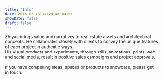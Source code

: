 ```yaml
---
title: "Info"
date: 2018-05-13T14:25:48-04:00
showDate: false
draft: false
---
```

Zhiyao brings value and narratives to real estate assets and architectural concepts.
He collaborates closely with clients to convey the unique features of each project in authentic ways.<br>
His visual products and experiments, through stills, animations, prints, web and social media, result in positive sales campaigns and project approvals.
<br><br>
If you have compelling ideas, spaces or products to showcase, please get in touch.